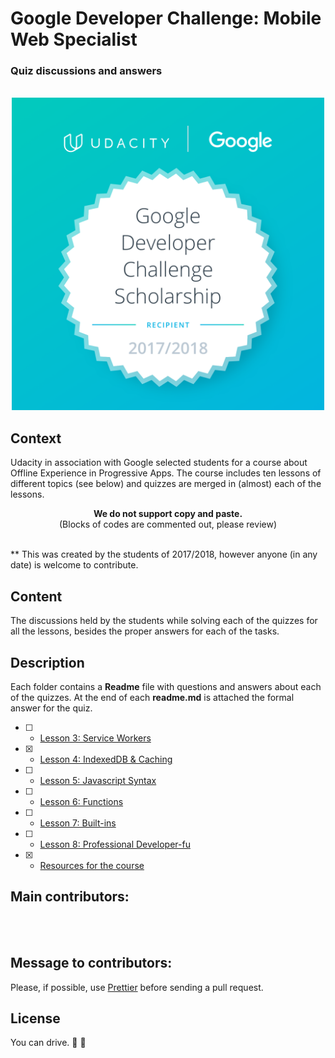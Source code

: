 # Google Developer Challenge: Mobile Web Specialist
<p align="center"> 
   <h3>Quiz discussions and answers</h3>
</p>
<p align="center"> 
  <br>
  <img width="500" src="Google-Dev-EMEA-Badge.png" alt="Badge given to the chosen
  students">
  <br>
</p>

## Context
Udacity in association with Google selected students for a course about Offline Experience 
in Progressive Apps. The course includes ten lessons of different topics (see below) and 
quizzes are merged in (almost) each of the lessons.

<div align="center"> 
<b>We do not support copy and paste.</b>
<br>
<span>(Blocks of codes are commented out, please review) </span>
</div>
<br>

** This was created by the students of 2017/2018, however anyone (in any date) is welcome to contribute.

## Content
The discussions held by the students while 
solving each of the quizzes for all the lessons, besides the proper answers for each 
of the tasks. 

## Description
Each folder contains a **Readme** file with questions and answers about each 
of the quizzes. At the end of each **readme.md** is attached the formal answer for the quiz. 

- [ ] - [Lesson 3: Service Workers](service_worker/)
- [x] - [Lesson 4: IndexedDB & Caching](indexedDB/)
- [ ] - [Lesson 5: Javascript Syntax](javascript_syntax/)
- [ ] - [Lesson 6: Functions](functions/)
- [ ] - [Lesson 7: Built-ins](built_ins/)
- [ ] - [Lesson 8: Professional Developer-fu](professional_developer_fu/)
- [x] - [Resources for the course](https://github.com/DomanskaGrzyb/awesome-google-mobile-web-challenge-links-2017)

## Main contributors:
  <br>
  <br>

## Message to contributors:
Please, if possible, use [Prettier](https://prettier.io/) before sending a pull request.

## License
You can drive. :blue_car: :car: 
